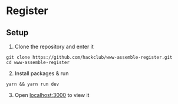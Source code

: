 # Register

## Setup

1. Clone the repository and enter it

```
git clone https://github.com/hackclub/www-assemble-register.git
cd www-assemble-register
```

2. Install packages & run

```
yarn && yarn run dev
```

3. Open [localhost:3000](http://localhost:3000) to view it
